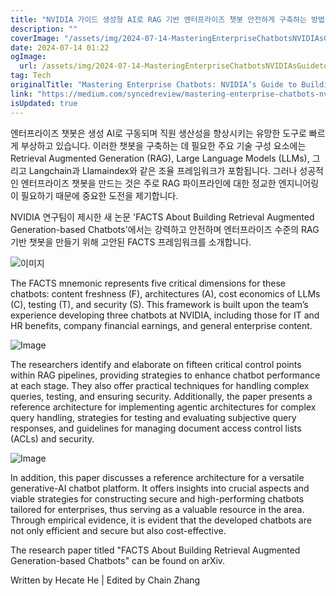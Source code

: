 ```yaml
---
title: "NVIDIA 가이드 생성형 AI로 RAG 기반 엔터프라이즈 챗봇 안전하게 구축하는 방법 마스터하기"
description: ""
coverImage: "/assets/img/2024-07-14-MasteringEnterpriseChatbotsNVIDIAsGuidetoBuildingSecureRAG-BasedChatbotswithGenerativeAI_0.png"
date: 2024-07-14 01:22
ogImage:
  url: /assets/img/2024-07-14-MasteringEnterpriseChatbotsNVIDIAsGuidetoBuildingSecureRAG-BasedChatbotswithGenerativeAI_0.png
tag: Tech
originalTitle: "Mastering Enterprise Chatbots: NVIDIA’s Guide to Building Secure RAG-Based Chatbots with Generative AI"
link: "https://medium.com/syncedreview/mastering-enterprise-chatbots-nvidias-guide-to-building-secure-rag-based-chatbots-with-af325052d805"
isUpdated: true
---
```


엔터프라이즈 챗봇은 생성 AI로 구동되며 직원 생산성을 향상시키는 유망한 도구로 빠르게 부상하고 있습니다. 이러한 챗봇을 구축하는 데 필요한 주요 기술 구성 요소에는 Retrieval Augmented Generation (RAG), Large Language Models (LLMs), 그리고 Langchain과 Llamaindex와 같은 조율 프레임워크가 포함됩니다. 그러나 성공적인 엔터프라이즈 챗봇을 만드는 것은 주로 RAG 파이프라인에 대한 정교한 엔지니어링이 필요하기 때문에 중요한 도전을 제기합니다.

NVIDIA 연구팀이 제시한 새 논문 'FACTS About Building Retrieval Augmented Generation-based Chatbots'에서는 강력하고 안전하며 엔터프라이즈 수준의 RAG 기반 챗봇을 만들기 위해 고안된 FACTS 프레임워크를 소개합니다.

![이미지](/assets/img/2024-07-14-MasteringEnterpriseChatbotsNVIDIAsGuidetoBuildingSecureRAG-BasedChatbotswithGenerativeAI_1.png)

<div class="content-ad"></div>

The FACTS mnemonic represents five critical dimensions for these chatbots: content freshness (F), architectures (A), cost economics of LLMs (C), testing (T), and security (S). This framework is built upon the team’s experience developing three chatbots at NVIDIA, including those for IT and HR benefits, company financial earnings, and general enterprise content.

![Image](/assets/img/2024-07-14-MasteringEnterpriseChatbotsNVIDIAsGuidetoBuildingSecureRAG-BasedChatbotswithGenerativeAI_2.png)

The researchers identify and elaborate on fifteen critical control points within RAG pipelines, providing strategies to enhance chatbot performance at each stage. They also offer practical techniques for handling complex queries, testing, and ensuring security. Additionally, the paper presents a reference architecture for implementing agentic architectures for complex query handling, strategies for testing and evaluating subjective query responses, and guidelines for managing document access control lists (ACLs) and security.

![Image](/assets/img/2024-07-14-MasteringEnterpriseChatbotsNVIDIAsGuidetoBuildingSecureRAG-BasedChatbotswithGenerativeAI_3.png)

<div class="content-ad"></div>

In addition, this paper discusses a reference architecture for a versatile generative-AI chatbot platform. It offers insights into crucial aspects and viable strategies for constructing secure and high-performing chatbots tailored for enterprises, thus serving as a valuable resource in the area. Through empirical evidence, it is evident that the developed chatbots are not only efficient and secure but also cost-effective.

The research paper titled "FACTS About Building Retrieval Augmented Generation-based Chatbots" can be found on arXiv.

Written by Hecate He | Edited by Chain Zhang
